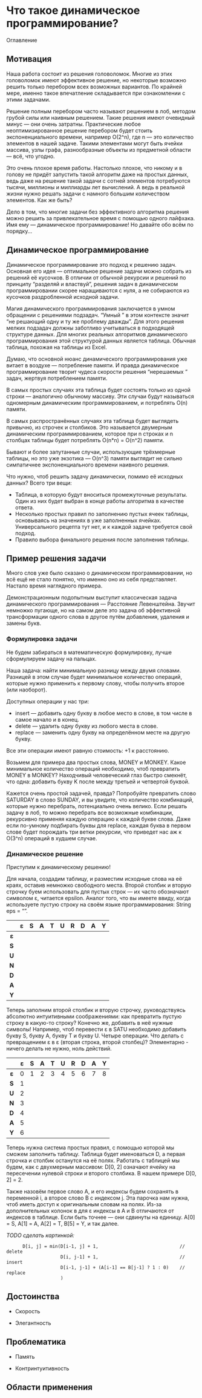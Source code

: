 # Что такое динамическое программирование?



Оглавление



## Мотивация

Наша работа состоит из решения головоломок. Многие из этих головоломок имеют эффективное решение, но некоторые возможно решить только перебором всех возможных вариантов. По крайней мере, именно такое впечатление складывается при ознакомлении с этими задачами. 

Решение полным перебором часто называют решением в лоб, методом грубой силы или наивным решением. Такие решения имеют очевидный минус — они очень затратны. Практические любое неоптимизированное решение перебором будет стоить экспоненциального времени, например O(2^n), где n — это количество элементов в нашей задаче. Такими элементами могут быть ячейки массива, узлы графа, разнообразные объекты из предметной области — всё, что угодно. 

Это очень плохое время работы. Настолько плохое, что никому и в голову не придёт запустить такой алгоритм даже на простых данных, ведь даже на решение такой задачи с сотней элементов потребуются тысячи, миллионы и миллиарды лет вычислений. А ведь в реальной жизни нужно решать задачи с намного большим количеством элементов. Как же быть?

Дело в том, что многие задачи без эффективного алгоритма решения можно решить за привлекательное время с помощью одного лайфхака. Имя ему — динамическое программирование! Но давайте обо всём по порядку…



## Динамическое программирование

Динамическое программирование это подход к решению задач. Основная его идея — оптимальное решение задачи можно собрать из решений её кусочков. В отличии от обычной рекурсии и решений по принципу “разделяй и властвуй”, решения задач в динамическом программировании скорее наращиваются с нуля, а не собираются из кусочков раздробленной исходной задачи.

Магия динамического программирования заключается в умном обращении с решениями подзадач. “Умный ” в этом контексте значит “не решающий одну и ту же проблему дважды”. Для этого решения мелких подзадач должны заботливо учитываться в подходящей структуре данных. Для многих реальных алгоритмов динамического программирования этой структурой данных является таблица. Обычная таблица, похожая на таблицы из Excel.

Думаю, что основной нюанс динамического программирования уже витает в воздухе — потребление памяти. И правда динамическое программирование творит чудеса скорости решения “нерешаемых ” задач, жертвуя потреблением памяти.

В самых простых случаях эта таблица будет состоять только из одной строки — аналогично обычному массиву. Эти случаи будут называться одномерным динамическим программированием, и потреблять O(n) памяти.

В самых распространённых случаях эта таблица будет выглядеть привычно, из строчек и столбиков. Это называется двумерным динамическим программированием, которое при n строках и n столбцах таблицы будет потреблять O(n*n) = O(n^2) памяти.

Бывают и более запутанные случаи, использующие трёхмерные таблицы, но это уже экзотика — O(n^3) памяти выглядит не сильно симпатичнее экспоненциального времени наивного решения.

Что нужно, чтоб решить задачу динамически, помимо её исходных данных? Всего три вещи:

- Таблица, в которую будут вноситься промежуточные результаты. Один из них будет выбран в конце работы алгоритма в качестве ответа.
- Несколько простых правил по заполнению пустых ячеек таблицы, основываясь на значениях в уже заполненных ячейках. Универсального рецепта тут нет, и к каждой задаче требуется свой подход.
- Правило выбора финального решения после заполнения таблицы.



## Пример решения задачи

Много слов уже было сказано о динамическом программировании, но всё ещё не стало понятно, что именно оно из себя представляет. Настало время наглядного примера.

Демонстрационным подопытным выступит классическая задача динамического программирования — Расстояние Левенштейна. Звучит немножко пугающе, но на самом деле это задача об эффективной трансформации одного слова в другое путём добавления, удаления и замены букв.



### Формулировка задачи

Не будем забираться в математическую формулировку, лучше сформулируем задачу на пальцах.  

Наша задача: найти минимальную разницу между двумя словами. Разницей в этом случае будет минимальное количество операций, которые нужно применить к первому слову, чтобы получить второе (или наоборот).

Доступных операции у нас три:

- insert — добавить одну букву в любое место в слове, в том числе в самое начало и в конец.
- delete — удалить одну букву из любого места в слове.
- replace — заменить одну букву на определённом месте на другую букву.

Все эти операции имеют равную стоимость: +1 к расстоянию.

Возьмем для примера два простых слова, MONEY и MONKEY. Какое минимальное количество операций необходимо, чтоб превратить MONEY в MONKEY? Находчивый человеческий глаз быстро смекнёт, что одна: добавить букву K после между третьей и четвертой буквой.

Кажется очень простой задачей, правда? Попробуйте превратить слово SATURDAY в слово SUNDAY, и вы увидите, что количество комбинаций, которые нужно перебрать, потенциально очень велико. Если решать задачу в лоб, то можно перебрать все возможные комбинации, рекурсивно применяя каждую операцию к каждой букве слова. Даже если по-умному подбирать буквы для replace, каждая буква в первом слове будет порождать три ветки рекурсии, что приведет нас аж к O(3^n) операций в худшем случае. 

### Динамическое решение

Приступим к динамическому решению!

Для начала, создадим таблицу, и разместим исходные слова на её краях, оставив немножко свободного места. Второй столбик и вторую строчку буем использовать для пустых строк — их часто обозначают символом ε, читается epsilon. Аналог того, что вы имеете ввиду, когда используете пустую строку на своём языке программирования: String eps = “”.

|       |  ε   |  S   |  A   |  T   |  U   |  R   |  D   |  A   |  Y   |
| :---: | :--: | :--: | :--: | :--: | :--: | :--: | :--: | :--: | :--: |
| **ε** |      |      |      |      |      |      |      |      |      |
| **S** |      |      |      |      |      |      |      |      |      |
| **U** |      |      |      |      |      |      |      |      |      |
| **N** |      |      |      |      |      |      |      |      |      |
| **D** |      |      |      |      |      |      |      |      |      |
| **A** |      |      |      |      |      |      |      |      |      |
| **Y** |      |      |      |      |      |      |      |      |      |

Теперь заполним второй столбик и вторую строчку, руководствуясь абсолютно интуитивными соображениями: как превратить пустую строку в какую-то строку? Конечно же, добавить в неё нужные символы! Например, чтоб перевести ε в SATU необходимо добавить букву S, букву A, букву T и букву U. Четыре операции. Что делать с превращением ε в ε (вторая строка, второй столбец)? Элементарно - ничего делать не нужно, ноль действий.

|       |  ε   |  S   |  A   |  T   |  U   |  R   |  D   |  A   |  Y   |
| :---: | :--: | :--: | :--: | :--: | :--: | :--: | :--: | :--: | :--: |
| **ε** |  0   |  1   |  2   |  3   |  4   |  5   |  6   |  7   |  8   |
| **S** |  1   |      |      |      |      |      |      |      |      |
| **U** |  2   |      |      |      |      |      |      |      |      |
| **N** |  3   |      |      |      |      |      |      |      |      |
| **D** |  4   |      |      |      |      |      |      |      |      |
| **A** |  5   |      |      |      |      |      |      |      |      |
| **Y** |  6   |      |      |      |      |      |      |      |      |

Теперь нужна система простых правил, с помощью которой мы сможем заполнить таблицу. Таблица будет именоваться D, а первая строчка и столбик останутся на её полях. Работать с таблицей мы будем, как с двухмерным массивом: D[0, 2] означают ячейку на пересечении нулевой строки и второго столбика. В нашем примере D[0, 2] = 2.

Также назовём первое слово A, и его индексы будем сохранять в переменной i, а второе слово B с индексом j. Эта парочка нам нужна, чтоб иметь доступ к оригинальным словам на полях. Из-за дополнительных колонок в для ε индексы в A и B отличаются от индексов в таблице. Если быть точнее — они сдвинуты на единицу. A[0] = S, A[1] = A, A[2] = T, B[5] = Y, и так далее.

*TODO сделать картинкой:*

```
      D[i, j] = min(D[i-1, j] + 1,                              // delete
                    D[i, j-1] + 1,                              // insert 
                    D[i-1, j-1] + (A[i-1] == B[j-1] ? 1 : 0)    // replace 
                    )  
```

## Достоинства

- Скорость

- Элегантность


## Проблематика

- Память

- Контринтуитивность




## Области применения